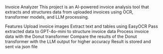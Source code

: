 Invoice Analyzer
This project is an AI-powered invoice analysis tool that extracts and structures data from uploaded invoices using OCR, transformer models, and LLM processing.

Features
Upload invoice images
Extract text and tables using EasyOCR
Pass extracted data to GPT-4o-mini to structure invoice data
Process invoice data with the Donut transformer
Compare the results of the Donut transformer with the LLM output for higher accuracy
Result is stored and sent via json file
